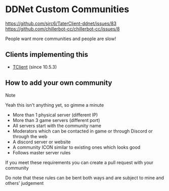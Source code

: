 # DDNet Custom Communities

https://github.com/sjrc6/TaterClient-ddnet/issues/83
https://github.com/chillerbot-cc/chillerbot-cc/issues/8

People want more communities and people are slow!

## Clients implementing this

* [TClient](https://github.com/sjrc6/TaterClient-ddnet) (since 10.5.3)

## How to add your own community 

> [!NOTE]
> Yeah this isn't anything yet, so gimme a minute

* More than 1 physical server (different IP)
* More than 3 game servers (different port)
* All servers start with the community name
* Moderators which can be contacted in game or through Discord or through the web
* A discord server or website
* A community ICON similar to existing ones which looks good
* Follows master server rules

If you meet these requirements you can create a pull request with your community

Do note that these rules can be bent both ways and are subject to mine and others' judgement
